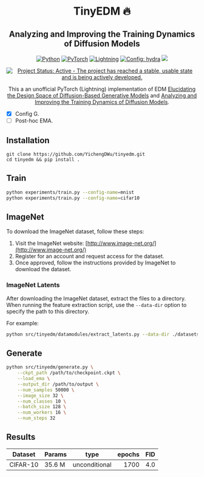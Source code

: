 <div align="center">

# TinyEDM 🔥

## Analyzing and Improving the Training Dynamics of Diffusion Models

<a href="https://pytorch.org/get-started/locally/"><img alt="Python" src="https://img.shields.io/badge/-Python 3.10+-blue?style=for-the-badge&logo=python&logoColor=white"></a>
<a href="https://pytorch.org/get-started/locally/"><img alt="PyTorch" src="https://img.shields.io/badge/-PyTorch -ee4c2c?style=for-the-badge&logo=pytorch&logoColor=white"></a>
<a href="https://pytorchlightning.ai/"><img alt="Lightning" src="https://img.shields.io/badge/-Lightning-792ee5?style=for-the-badge&logo=pytorchlightning&logoColor=white"></a>
<a href="https://hydra.cc/"><img alt="Config: hydra" src="https://img.shields.io/badge/config-hydra-89b8cd?style=for-the-badge&labelColor=gray"></a>
![](https://raw.githubusercontent.com/wandb/assets/main/wandb-github-badge-28.svg)

[![Project Status: Active - The project has reached a stable, usable state and is being actively developed.](https://www.repostatus.org/badges/latest/wip.svg)](https://www.repostatus.org/#wip)

This a an unofficial PyTorch (Lightning) implementation of EDM [Elucidating the Design Space of Diffusion-Based Generative Models](https://arxiv.org/abs/2206.00364) and [Analyzing and Improving the Training Dynamics of Diffusion Models](https://arxiv.org/abs/2312.02696).
</div>

- [x] Config G.
- [ ] Post-hoc EMA.
## Installation

```
git clone https://github.com/YichengDWu/tinyedm.git
cd tinyedm && pip install .
```

## Train

```bash
python experiments/train.py --config-name=mnist
python experiments/train.py --config-name=cifar10
```

## ImageNet
To download the ImageNet dataset, follow these steps:
1. Visit the ImageNet website: [http://www.image-net.org/](http://www.image-net.org/)
2. Register for an account and request access for the dataset.
3. Once approved, follow the instructions provided by ImageNet to download the dataset.


### ImageNet Latents

After downloading the ImageNet dataset, extract the files to a directory. When running the feature extraction script, use the `--data-dir` option to specify the path to this directory.

For example:
```bash
python src/tinyedm/datamodules/extract_latents.py --data-dir ./datasets/imagenet/train --out-dir ./datasets/imagenet/latents/train
```

## Generate
```bash
python src/tinyedm/generate.py \
    --ckpt_path /path/to/checkpoint.ckpt \
    --load_ema \
    --output_dir /path/to/output \
    --num_samples 50000 \
    --image_size 32 \
    --num_classes 10 \
    --batch_size 128 \
    --num_workers 16 \
    --num_steps 32
```

## Results


|Dataset | Params       | type | epochs | FID
|----|--------------|:-----:|-----------:|-----------:|
|CIFAR-10| 35.6 M |  unconditional |  1700 | 4.0 |

